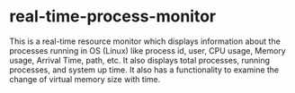 # real-time-process-monitor
This is a real-time resource monitor which displays information about the processes running in OS (Linux) like process id, user, CPU usage, Memory usage, Arrival Time, path, etc. It also displays total processes, running processes, and system up time. It also has a functionality to examine the change of virtual memory size with time.
